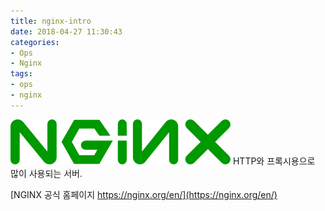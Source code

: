 ```yaml
---
title: nginx-intro
date: 2018-04-27 11:30:43
categories:
- Ops
- Nginx
tags:
- ops
- nginx
---
```

![](/images/nginx/nginx.png)
HTTP와 프록시용으로 많이 사용되는 서버.

[NGINX 공식 홈페이지
https://nginx.org/en/](https://nginx.org/en/)